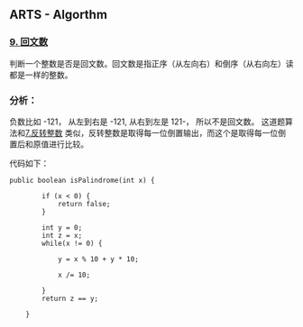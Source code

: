 ## ARTS - Algorthm

### [9. 回文数](https://leetcode-cn.com/problems/palindrome-number/description/)
判断一个整数是否是回文数。回文数是指正序（从左向右）和倒序（从右向左）读都是一样的整数。

### 分析：
负数比如 -121， 从左到右是 -121, 从右到左是 121-， 所以不是回文数。
这道题算法和[7.反转整数](https://leetcode-cn.com/problems/reverse-integer/description/) 类似，反转整数是取得每一位倒置输出，而这个是取得每一位倒置后和原值进行比较。

代码如下：

```
public boolean isPalindrome(int x) {

        if (x < 0) {
            return false;
        }

        int y = 0;
        int z = x;
        while(x != 0) {

            y = x % 10 + y * 10;

            x /= 10;

        }
        return z == y;

    }
```
